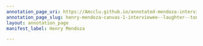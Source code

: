 ```yaml
---
annotation_page_uri: https://Amcclu.github.io/annotated-mendoza-interview/annotations/henry-mendoza-canvas-1-interviewee--laughter--tone-change--body-language--eye-contact-.json
annotation_page_slug: henry-mendoza-canvas-1-interviewee--laughter--tone-change--body-language--eye-contact-
layout: annotation_page
manifest_label: Henry Mendoza

---
```

